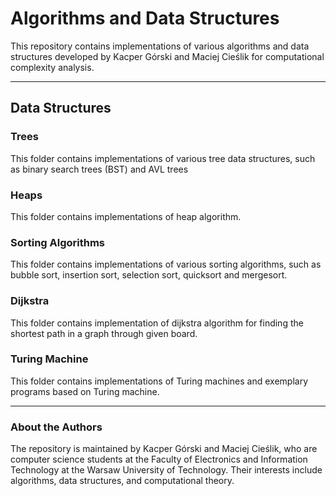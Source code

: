 # Algorithms and Data Structures

This repository contains implementations of various algorithms and data structures developed by Kacper Górski and Maciej Cieślik for computational complexity analysis.

-----------------------------

## Data Structures

### Trees
This folder contains implementations of various tree data structures, such as binary search trees (BST) and AVL trees

### Heaps
This folder contains implementations of heap algorithm.

### Sorting Algorithms
This folder contains implementations of various sorting algorithms, such as bubble sort, insertion sort, selection sort, quicksort and mergesort.

### Dijkstra
This folder contains implementation of dijkstra algorithm for finding the shortest path in a graph through given board.

### Turing Machine
This folder contains implementations of Turing machines and exemplary programs based on Turing machine.

-----------------------------

### About the Authors
The repository is maintained by Kacper Górski and Maciej Cieślik, who are computer science students at the Faculty of Electronics and Information Technology at the Warsaw University of Technology. Their interests include algorithms, data structures, and computational theory.

